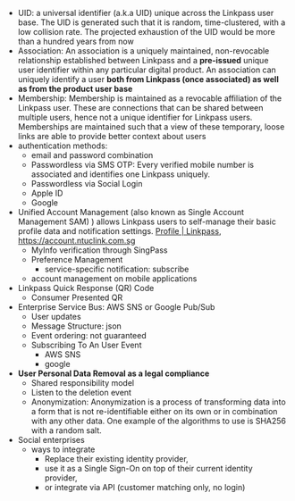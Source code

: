 - UID: a universal identifier (a.k.a UID) unique across the Linkpass user base. The UID
  is generated such that it is random, time-clustered, with a low collision rate. The projected exhaustion of the UID would be more than a hundred years from now
- Association: An association is a uniquely maintained, non-revocable relationship established between Linkpass and a **pre-issued** unique user identifier within any particular digital product. An association can uniquely identify a user **both from Linkpass (once associated) as well as from the product user base**
- Membership: Membership is maintained as a revocable affiliation of the Linkpass user. These are connections that can be shared between multiple users, hence not a unique identifier for Linkpass users. Memberships are maintained such that a view of these temporary, loose links are able to provide better context about users
- authentication methods:
	- email and password combination
	- Passwordless via SMS OTP: Every verified mobile number is associated and identifies one Linkpass uniquely.
	- Passwordless via Social Login
	- Apple ID
	- Google
- Unified Account Management (also known as Single Account Management SAM) ) allows Linkpass
  users to self-manage their basic profile data and notification settings. [Profile | Linkpass](https://pass.link.sg/), https://account.ntuclink.com.sg
	- MyInfo verification through SingPass
	- Preference Management
		- service-specific notification: subscribe
	- account management on mobile applications
- Linkpass Quick Response (QR) Code
	- Consumer Presented QR
- Enterprise Service Bus:   AWS SNS or Google Pub/Sub
	- User updates
	- Message Structure: json
	- Event ordering: not guaranteed
	- Subscribing To An User Event
		- AWS SNS
		- google
- **User Personal Data Removal as a legal compliance**
	- Shared responsibility model
	- Listen to the deletion event
	- Anonymization: Anonymization is a process of transforming data into a form that is not re-identifiable either on its own or in combination with any other data. One example of the algorithms to use is SHA256 with a random salt.
- Social enterprises
	- ways to integrate
		- Replace their existing identity provider,
		- use it as a Single Sign-On on top of their current identity provider,
		- or integrate via API (customer matching only, no login)